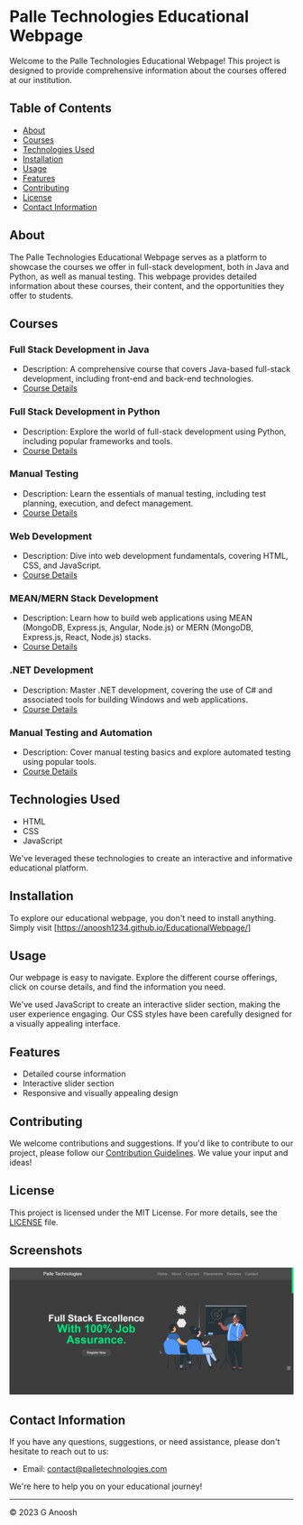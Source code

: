 # Palle Technologies Educational Webpage

Welcome to the Palle Technologies Educational Webpage! This project is designed to provide comprehensive information about the courses offered at our institution.

## Table of Contents
- [About](#about)
- [Courses](#courses)
- [Technologies Used](#technologies-used)
- [Installation](#installation)
- [Usage](#usage)
- [Features](#features)
- [Contributing](#contributing)
- [License](#license)
- [Contact Information](#contact-information)

## About

The Palle Technologies Educational Webpage serves as a platform to showcase the courses we offer in full-stack development, both in Java and Python, as well as manual testing. This webpage provides detailed information about these courses, their content, and the opportunities they offer to students.

## Courses

### Full Stack Development in Java
- Description: A comprehensive course that covers Java-based full-stack development, including front-end and back-end technologies.
- [Course Details](java_full_stack.md)

### Full Stack Development in Python
- Description: Explore the world of full-stack development using Python, including popular frameworks and tools.
- [Course Details](python_full_stack.md)

### Manual Testing
- Description: Learn the essentials of manual testing, including test planning, execution, and defect management.
- [Course Details](manual_testing.md)

### Web Development
- Description: Dive into web development fundamentals, covering HTML, CSS, and JavaScript.
- [Course Details](web_development.md)

### MEAN/MERN Stack Development
- Description: Learn how to build web applications using MEAN (MongoDB, Express.js, Angular, Node.js) or MERN (MongoDB, Express.js, React, Node.js) stacks.
- [Course Details](mean_mern_stack.md)

### .NET Development
- Description: Master .NET development, covering the use of C# and associated tools for building Windows and web applications.
- [Course Details](dotnet_development.md)

### Manual Testing and Automation
- Description: Cover manual testing basics and explore automated testing using popular tools.
- [Course Details](testing_and_automation.md)

## Technologies Used

- HTML
- CSS
- JavaScript

We've leveraged these technologies to create an interactive and informative educational platform.

## Installation

To explore our educational webpage, you don't need to install anything. Simply visit [https://anoosh1234.github.io/EducationalWebpage/]

## Usage

Our webpage is easy to navigate. Explore the different course offerings, click on course details, and find the information you need.

We've used JavaScript to create an interactive slider section, making the user experience engaging. Our CSS styles have been carefully designed for a visually appealing interface.

## Features

- Detailed course information
- Interactive slider section
- Responsive and visually appealing design

## Contributing

We welcome contributions and suggestions. If you'd like to contribute to our project, please follow our [Contribution Guidelines](CONTRIBUTING.md). We value your input and ideas!

## License

This project is licensed under the MIT License. For more details, see the [LICENSE](LICENSE) file.

## Screenshots

![Example Feature](images/Home.jpg)

## Contact Information

If you have any questions, suggestions, or need assistance, please don't hesitate to reach out to us:

- Email: contact@palletechnologies.com

We're here to help you on your educational journey!

---

© 2023 G Anoosh

